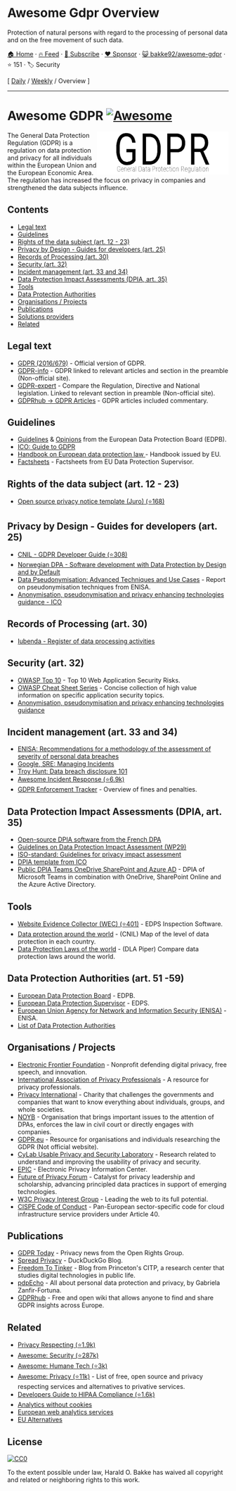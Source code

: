 # Awesome Gdpr Overview

Protection of natural persons with regard to the processing of personal data and on the free movement of such data.

[🏠 Home](/README.md) · [🔥 Feed](https://www.trackawesomelist.com/bakke92/awesome-gdpr/rss.xml) · [📮 Subscribe](https://trackawesomelist.us17.list-manage.com/subscribe?u=d2f0117aa829c83a63ec63c2f&id=36a103854c) · [❤️  Sponsor](https://github.com/sponsors/theowenyoung) · [😺 bakke92/awesome-gdpr](https://github.com/bakke92/awesome-gdpr) · ⭐ 151 · 🏷️ Security

[ [Daily](/content/bakke92/awesome-gdpr/README.md) / [Weekly](/content/bakke92/awesome-gdpr/week/README.md) / Overview ]

---

# Awesome GDPR [![Awesome](https://awesome.re/badge-flat.svg)](https://awesome.re)

[<img src="https://github.com/bakke92/awesome-gdpr/raw/master/GDPR.png" align="right" width="300">](https://eur-lex.europa.eu/legal-content/EN/TXT/?uri=CELEX%3A32016R0679)

The General Data Protection Regulation (GDPR) is a regulation on data protection and privacy for all individuals within the European Union and the European Economic Area. The regulation has increased the focus on privacy in companies and strengthened the data subjects influence.

## Contents

*   [Legal text](#legal-text)
*   [Guidelines](#Guidelines)
*   [Rights of the data subject (art. 12 - 23)](#rights-of-the-data-subject-art-12---23)
*   [Privacy by Design - Guides for developers (art. 25)](#privacy-by-design---guides-for-developers-art-25)
*   [Records of Processing (art. 30)](#records-of-processing-art-30)
*   [Security (art. 32)](#security-art-32)
*   [Incident management (art. 33 and 34)](#incident-management-art-33-and-34)
*   [Data Protection Impact Assessments (DPIA, art. 35)](#data-protection-impact-assessments-dpia-art-35)
*   [Tools](#tools)
*   [Data Protection Authorities](#data-protection-authorities-art-51--59)
*   [Organisations / Projects](#organisations--projects)
*   [Publications](#Publications)
*   [Solutions providers](#Solutions-providers)
*   [Related](#Related)

## Legal text

*   [GDPR (2016/679)](https://eur-lex.europa.eu/legal-content/EN/TXT/HTML/?uri=CELEX:32016R0679\&from=EN) - Official version of GDPR.
*   [GDPR-info](https://gdpr-info.eu/) - GDPR linked to relevant articles and section in the preamble (Non-official site).
*   [GDPR-expert](https://www.gdpr-expert.com/home.html?mid=5) - Compare the Regulation, Directive and National legislation. Linked to relevant section in preamble (Non-official site).
*   [GDPRhub -> GDPR Articles](https://gdprhub.eu/index.php?title=Category:GDPR_Articles) - GDPR articles included commentary.

## Guidelines

*   [Guidelines](https://edpb.europa.eu/our-work-tools/general-guidance/gdpr-guidelines-recommendations-best-practices_en) & [Opinions](https://edpb.europa.eu/our-work-tools/consistency-findings/opinions_en) from the European Data Protection Board (EDPB).
*   [ICO: Guide to GDPR](https://ico.org.uk/for-organisations/guide-to-data-protection/guide-to-the-general-data-protection-regulation-gdpr/)
*   [Handbook on European data protection law ](https://publications.europa.eu/en/publication-detail/-/publication/5b0cfa83-63f3-11e8-ab9c-01aa75ed71a1) - Handbook issued by EU.
*   [Factsheets](https://edps.europa.eu/data-protection/our-work/our-work-by-type/factsheets_en) - Factsheets from EU Data Protection Supervisor.

## Rights of the data subject (art. 12 - 23)

*   [Open source privacy notice template (Juro) (⭐168)](https://github.com/juro-privacy/free-privacy-notice)

## Privacy by Design - Guides for developers (art. 25)

*   [CNIL - GDPR Developer Guide (⭐308)](https://github.com/LINCnil/GDPR-Developer-Guide)
*   [Norwegian DPA - Software development with Data Protection by Design and by Default](https://www.datatilsynet.no/en/about-privacy/virksomhetenes-plikter/data-protection-by-design-and-by-default/)
*   [Data Pseudonymisation: Advanced Techniques and Use Cases](https://www.enisa.europa.eu/publications/data-pseudonymisation-advanced-techniques-and-use-cases/) - Report on pseudonymisation techniques from ENISA.
*   [Anonymisation, pseudonymisation and privacy enhancing technologies guidance - ICO](https://ico.org.uk/about-the-ico/ico-and-stakeholder-consultations/ico-call-for-views-anonymisation-pseudonymisation-and-privacy-enhancing-technologies-guidance/)

## Records of Processing (art. 30)

*   [Iubenda - Register of data processing activities](https://www.iubenda.com/en/internal-privacy-management)

## Security (art. 32)

*   [OWASP Top 10](https://owasp.org/www-project-top-ten/) - Top 10 Web Application Security Risks.
*   [OWASP Cheat Sheet Series](https://cheatsheetseries.owasp.org/) - Concise collection of high value information on specific application security topics.
*   [Anonymisation, pseudonymisation and privacy enhancing technologies guidance](https://ico.org.uk/about-the-ico/ico-and-stakeholder-consultations/ico-call-for-views-anonymisation-pseudonymisation-and-privacy-enhancing-technologies-guidance/)

## Incident management (art. 33 and 34)

*   [ENISA: Recommendations for a methodology of the assessment of severity of personal data breaches](https://www.enisa.europa.eu/publications/dbn-severity)
*   [Google, SRE: Managing Incidents](https://landing.google.com/sre/sre-book/chapters/managing-incidents/)
*   [Troy Hunt: Data breach disclosure 101](https://www.troyhunt.com/data-breach-disclosure-101-how-to-succeed-after-youve-failed/)
*   [Awesome Incident Response (⭐6.9k)](https://github.com/meirwah/awesome-incident-response)
*   [GDPR Enforcement Tracker](http://www.enforcementtracker.com/) - Overview of fines and penalties.

## Data Protection Impact Assessments (DPIA, art. 35)

*   [Open-source DPIA software from the French DPA](https://www.cnil.fr/en/open-source-pia-software-helps-carry-out-data-protection-impact-assesment)
*   [Guidelines on Data Protection Impact Assessment (WP29)](https://ec.europa.eu/newsroom/article29/item-detail.cfm?item_id=611236)
*   [ISO-standard: Guidelines for privacy impact assessment](https://www.iso.org/standard/62289.html)
*   [DPIA template from ICO](https://iapp.org/resources/article/sample-dpia-template/)
*   [Public DPIA Teams OneDrive SharePoint and Azure AD](https://www.rijksoverheid.nl/documenten/publicaties/2022/02/21/public-dpia-teams-onedrive-sharepoint-and-azure-ad) -  DPIA of Microsoft Teams in combination with OneDrive, SharePoint Online and the Azure Active Directory.

## Tools

*   [Website Evidence Collector (WEC) (⭐401)](https://github.com/EU-EDPS/website-evidence-collector) - EDPS Inspection Software.
*   [Data protection around the world](https://www.cnil.fr/en/data-protection-around-the-world) - (CNIL) Map of the level of data protection in each country.
*   [Data Protection Laws of the world](https://www.dlapiperdataprotection.com/) - (DLA Piper) Compare data protection laws around the world.

## Data Protection Authorities (art. 51 -59)

*   [European Data Protection Board](https://edpb.europa.eu/) - EDPB.
*   [European Data Protection Supervisor](https://edps.europa.eu/) - EDPS.
*   [European Union Agency for Network and Information Security (ENISA)](https://www.enisa.europa.eu/topics/data-protection) - ENISA.
*   [List of Data Protection Authorities](https://pdpecho.com/the-list/)

## Organisations / Projects

*   [Electronic Frontier Foundation](https://www.eff.org/) - Nonprofit defending digital privacy, free speech, and innovation.
*   [International Association of Privacy Professionals](https://iapp.org/) - A resource for privacy professionals.
*   [Privacy International](https://www.privacyinternational.org) - Charity that challenges the governments and companies that want to know everything about individuals, groups, and whole societies.
*   [NOYB](https://noyb.eu/) - Organisation that brings important issues to the attention of DPAs, enforces the law in civil court or directly engages with companies.
*   [GDPR.eu](https://gdpr.eu/) - Resource for organisations and individuals researching the GDPR (Not official website).
*   [CyLab Usable Privacy and Security Laboratory](https://cups.cs.cmu.edu/) - Research related to understand and improving the usability of privacy and security.
*   [EPIC](https://epic.org/) - Electronic Privacy Information Center.
*   [Future of Privacy Forum](https://fpf.org/) - Catalyst for privacy leadership and scholarship, advancing principled data practices in support of emerging technologies.
*   [W3C Privacy Interest Group](https://www.w3.org/Privacy/) - Leading the web to its full potential.
*   [CISPE Code of Conduct](https://www.codeofconduct.cloud/) - Pan-European sector-specific code for cloud infrastructure service providers under Article 40.

## Publications

*   [GDPR Today](https://www.gdprtoday.org/) - Privacy news from the Open Rights Group.
*   [Spread Privacy](https://spreadprivacy.com/) - DuckDuckGo Blog.
*   [Freedom To Tinker](https://freedom-to-tinker.com/) - Blog from Princeton's CITP, a research center that studies digital technologies in public life.
*   [pdpEcho](https://pdpecho.com/) - All about personal data protection and privacy, by Gabriela Zanfir-Fortuna.
*   [GDPRhub](https://gdprhub.eu/) - Free and open wiki that allows anyone to find and share GDPR insights across Europe.

## Related

*   [Privacy Respecting (⭐1.9k)](https://github.com/nikitavoloboev/privacy-respecting)
*   [Awesome: Security (⭐287k)](https://github.com/sindresorhus/awesome#security)
*   [Awesome: Humane Tech (⭐3k)](https://github.com/humanetech-community/awesome-humane-tech#readme)
*   [Awesome: Privacy (⭐11k)](https://github.com/pluja/awesome-privacy#readme) - List of free, open source and privacy respecting services and alternatives to privative services.
*   [Developers Guide to HIPAA Compliance (⭐1.6k)](https://github.com/truevault/hipaa-compliance-developers-guide)
*   [Analytics without cookies](https://www.gocookieless.com/)
*   [European web analytics services](https://european-alternatives.eu/category/web-analytics-services)
*   [EU Alternatives](https://dasprive.be/eu-alternatives/)

## License

[![CC0](http://mirrors.creativecommons.org/presskit/buttons/88x31/svg/cc-zero.svg)](https://creativecommons.org/publicdomain/zero/1.0/)

To the extent possible under law, Harald O. Bakke has waived all copyright and related or neighboring rights to this work.


